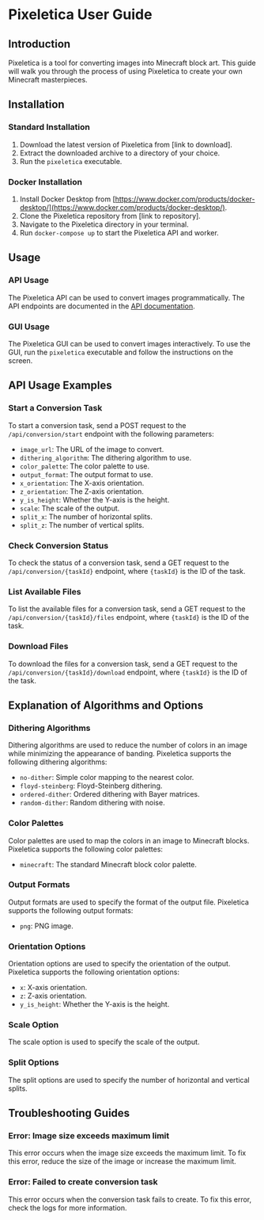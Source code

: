 # Pixeletica User Guide

## Introduction

Pixeletica is a tool for converting images into Minecraft block art. This guide will walk you through the process of using Pixeletica to create your own Minecraft masterpieces.

## Installation

### Standard Installation

1.  Download the latest version of Pixeletica from [link to download].
2.  Extract the downloaded archive to a directory of your choice.
3.  Run the `pixeletica` executable.

### Docker Installation

1.  Install Docker Desktop from [https://www.docker.com/products/docker-desktop/](https://www.docker.com/products/docker-desktop/).
2.  Clone the Pixeletica repository from [link to repository].
3.  Navigate to the Pixeletica directory in your terminal.
4.  Run `docker-compose up` to start the Pixeletica API and worker.

## Usage

### API Usage

The Pixeletica API can be used to convert images programmatically. The API endpoints are documented in the [API documentation](api.md).

### GUI Usage

The Pixeletica GUI can be used to convert images interactively. To use the GUI, run the `pixeletica` executable and follow the instructions on the screen.

## API Usage Examples

### Start a Conversion Task

To start a conversion task, send a POST request to the `/api/conversion/start` endpoint with the following parameters:

*   `image_url`: The URL of the image to convert.
*   `dithering_algorithm`: The dithering algorithm to use.
*   `color_palette`: The color palette to use.
*   `output_format`: The output format to use.
*   `x_orientation`: The X-axis orientation.
*   `z_orientation`: The Z-axis orientation.
*   `y_is_height`: Whether the Y-axis is the height.
*   `scale`: The scale of the output.
*   `split_x`: The number of horizontal splits.
*   `split_z`: The number of vertical splits.

### Check Conversion Status

To check the status of a conversion task, send a GET request to the `/api/conversion/{taskId}` endpoint, where `{taskId}` is the ID of the task.

### List Available Files

To list the available files for a conversion task, send a GET request to the `/api/conversion/{taskId}/files` endpoint, where `{taskId}` is the ID of the task.

### Download Files

To download the files for a conversion task, send a GET request to the `/api/conversion/{taskId}/download` endpoint, where `{taskId}` is the ID of the task.

## Explanation of Algorithms and Options

### Dithering Algorithms

Dithering algorithms are used to reduce the number of colors in an image while minimizing the appearance of banding. Pixeletica supports the following dithering algorithms:

*   `no-dither`: Simple color mapping to the nearest color.
*   `floyd-steinberg`: Floyd-Steinberg dithering.
*   `ordered-dither`: Ordered dithering with Bayer matrices.
*   `random-dither`: Random dithering with noise.

### Color Palettes

Color palettes are used to map the colors in an image to Minecraft blocks. Pixeletica supports the following color palettes:

*   `minecraft`: The standard Minecraft block color palette.

### Output Formats

Output formats are used to specify the format of the output file. Pixeletica supports the following output formats:

*   `png`: PNG image.

### Orientation Options

Orientation options are used to specify the orientation of the output. Pixeletica supports the following orientation options:

*   `x`: X-axis orientation.
*   `z`: Z-axis orientation.
*   `y_is_height`: Whether the Y-axis is the height.

### Scale Option

The scale option is used to specify the scale of the output.

### Split Options

The split options are used to specify the number of horizontal and vertical splits.

## Troubleshooting Guides

### Error: Image size exceeds maximum limit

This error occurs when the image size exceeds the maximum limit. To fix this error, reduce the size of the image or increase the maximum limit.

### Error: Failed to create conversion task

This error occurs when the conversion task fails to create. To fix this error, check the logs for more information.
